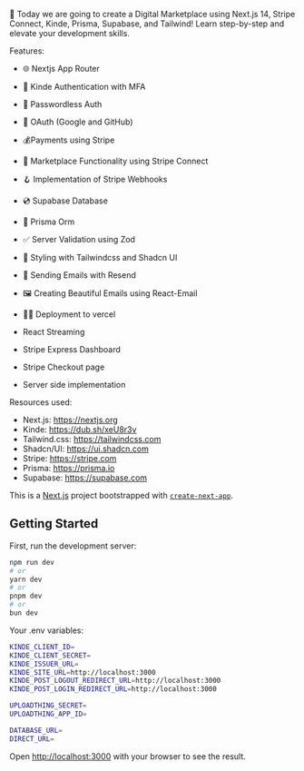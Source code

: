 🚀 Today we are going to create a Digital Marketplace using Next.js 14, Stripe Connect, Kinde, Prisma, Supabase, and Tailwind! Learn step-by-step and elevate your development skills.

Features: 
- 🌐 Nextjs App Router
- 🔐 Kinde Authentication with MFA
- 📧 Passwordless Auth
- 🔑 OAuth (Google and GitHub)
- 💰Payments using Stripe 
- 🏪 Marketplace Functionality using Stripe Connect
- 🪝 Implementation of Stripe Webhooks
- 💿 Supabase Database
- 💨 Prisma Orm
- ✅ Server Validation using Zod
- 🎨 Styling with Tailwindcss and Shadcn UI
- 📧 Sending Emails with Resend
- 🖼️ Creating Beautiful Emails using React-Email
- 😶‍🌫️ Deployment to vercel

- React Streaming
- Stripe Express Dashboard
- Stripe Checkout page
- Server side implementation 


Resources used:
- Next.js: https://nextjs.org
- Kinde: https://dub.sh/xeU8r3v
- Tailwind.css: https://tailwindcss.com
- Shadcn/UI: https://ui.shadcn.com
- Stripe: https://stripe.com
- Prisma: https://prisma.io
- Supabase: https://supabase.com


This is a [Next.js](https://nextjs.org/) project bootstrapped with [`create-next-app`](https://github.com/vercel/next.js/tree/canary/packages/create-next-app).

## Getting Started

First, run the development server:

```bash
npm run dev
# or
yarn dev
# or
pnpm dev
# or
bun dev
```

Your .env variables:

```bash
KINDE_CLIENT_ID=
KINDE_CLIENT_SECRET=
KINDE_ISSUER_URL=
KINDE_SITE_URL=http://localhost:3000
KINDE_POST_LOGOUT_REDIRECT_URL=http://localhost:3000
KINDE_POST_LOGIN_REDIRECT_URL=http://localhost:3000

UPLOADTHING_SECRET=
UPLOADTHING_APP_ID=

DATABASE_URL=
DIRECT_URL=
```

Open [http://localhost:3000](http://localhost:3000) with your browser to see the result.


